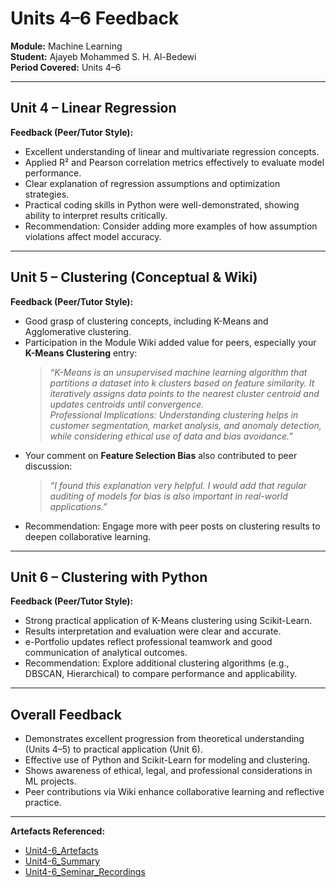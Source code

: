 # Units 4–6 Feedback
**Module:** Machine Learning  
**Student:** Ajayeb Mohammed S. H. Al-Bedewi  
**Period Covered:** Units 4–6  

---

## Unit 4 – Linear Regression
**Feedback (Peer/Tutor Style):**  
- Excellent understanding of linear and multivariate regression concepts.  
- Applied R² and Pearson correlation metrics effectively to evaluate model performance.  
- Clear explanation of regression assumptions and optimization strategies.  
- Practical coding skills in Python were well-demonstrated, showing ability to interpret results critically.  
- Recommendation: Consider adding more examples of how assumption violations affect model accuracy.

---

## Unit 5 – Clustering (Conceptual & Wiki)
**Feedback (Peer/Tutor Style):**  
- Good grasp of clustering concepts, including K-Means and Agglomerative clustering.  
- Participation in the Module Wiki added value for peers, especially your **K-Means Clustering** entry:
  > *“K-Means is an unsupervised machine learning algorithm that partitions a dataset into k clusters based on feature similarity. It iteratively assigns data points to the nearest cluster centroid and updates centroids until convergence.  
  > Professional Implications: Understanding clustering helps in customer segmentation, market analysis, and anomaly detection, while considering ethical use of data and bias avoidance.”*  
- Your comment on **Feature Selection Bias** also contributed to peer discussion:  
  > *“I found this explanation very helpful. I would add that regular auditing of models for bias is also important in real-world applications.”*  
- Recommendation: Engage more with peer posts on clustering results to deepen collaborative learning.

---

## Unit 6 – Clustering with Python
**Feedback (Peer/Tutor Style):**  
- Strong practical application of K-Means clustering using Scikit-Learn.  
- Results interpretation and evaluation were clear and accurate.  
- e-Portfolio updates reflect professional teamwork and good communication of analytical outcomes.  
- Recommendation: Explore additional clustering algorithms (e.g., DBSCAN, Hierarchical) to compare performance and applicability.

---

## Overall Feedback
- Demonstrates excellent progression from theoretical understanding (Units 4–5) to practical application (Unit 6).  
- Effective use of Python and Scikit-Learn for modeling and clustering.  
- Shows awareness of ethical, legal, and professional considerations in ML projects.  
- Peer contributions via Wiki enhance collaborative learning and reflective practice.

---

**Artefacts Referenced:**  
- [Unit4-6_Artefacts](../../Units/Unit4-6/Artefacts)  
- [Unit4-6_Summary](../../Units/Unit4-6/Summary.md)  
- [Unit4-6_Seminar_Recordings](../../Units/Unit4-6/Seminar_Recordings.md)

